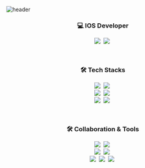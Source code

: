 ![header](https://capsule-render.vercel.app/api?type=slice&color=auto&height=300&section=header&text=bora%20lee&fontSize=90)

<h3 align="center">💻 IOS Developer</h3>
<p align="center">
  <a href="mailto:aroxb6@gmail.com"><img src="https://img.shields.io/badge/aroxb6@gmail.com-D14836?style=flat-square&logo=gmail&logoColor=white"/></a>&nbsp 
  <a href="mailto:arob6@naver.com"><img src="https://img.shields.io/badge/arob6@naver.com-03C75A?style=flat-square&logo=naver&logoColor=white"/></a>&nbsp 
  <br>
</p>
<br>
<h3 align="center">🛠 Tech Stacks</h3>
<p align="center">
  <img src="https://img.shields.io/badge/iOS-000000?style=for-the-badge&logo=ios&logoColor=white"/></a>&nbsp 
  <img src="https://img.shields.io/badge/swift-F54A2A?style=for-the-badge&logo=swift&logoColor=white"/></a>&nbsp 
  <br>
  <img src="https://img.shields.io/badge/Android%20Studio-3DDC84.svg?style=for-the-badge&logo=android-studio&logoColor=white"/></a>&nbsp 
  <img src="https://img.shields.io/badge/Android-3DDC84?style=for-the-badge&logo=android&logoColor=white"/></a>&nbsp 
  <br>
  <img src="https://img.shields.io/badge/java-%23ED8B00.svg?style=for-the-badge&logo=java&logoColor=white"/></a>&nbsp 
  <img src="https://img.shields.io/badge/python-3670A0?style=for-the-badge&logo=python&logoColor=ffdd54"/></a>&nbsp 
</p>
<br>
<h3 align="center">🛠 Collaboration & Tools</h3>
<p align="center">
  <img src="https://img.shields.io/badge/Slack-4A154B?style=for-the-badge&logo=slack&logoColor=white"/></a>&nbsp 
  <img src="https://img.shields.io/badge/Sourcetree-0052CC?style=for-the-badge&logo=Sourcetree&logoColor=white"/></a>&nbsp 
  <br>
  <img src="https://img.shields.io/badge/Zeplin-F3C055.svg?style=for-the-badge&logo=Zeplin&logoColor=white"/></a>&nbsp 
  <img src="https://img.shields.io/badge/Figma-F24E1E.svg?style=for-the-badge&logo=Figma&logoColor=white"/></a>&nbsp 
  <br>
  <img src="https://img.shields.io/badge/git-%23F05033.svg?style=for-the-badge&logo=git&logoColor=white"/></a>&nbsp 
  <img src="https://img.shields.io/badge/github-%23121011.svg?style=for-the-badge&logo=github&logoColor=white"/></a>&nbsp 
  <img src="https://img.shields.io/badge/gitlab-%23181717.svg?style=for-the-badge&logo=gitlab&logoColor=white"/></a>&nbsp 
</p>

<!-- 
<h3 align="center">🪄 Blog 🪄</h3>
<div align="center" style="text-align:center">
  [![Velog's GitHub stats](https://velog-readme-stats.vercel.app/api?name=woo0_hooo&tag=기술면접대비)](https://velog.io/@woo0_hooo)
  [![Velog's GitHub stats](https://velog-readme-stats.vercel.app/api?name=woo0_hooo)](https://velog.io/@woo0_hooo)
</div>
-->

